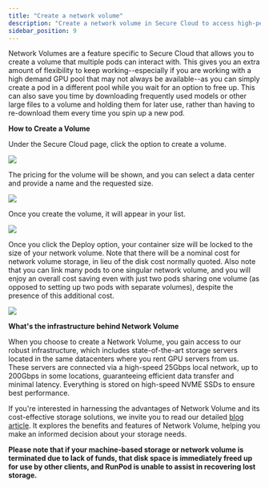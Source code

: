 ```yaml
---
title: "Create a network volume"
description: "Create a network volume in Secure Cloud to access high-performance storage and flexibility for multiple pods, with options for data center selection, naming, and size allocation, and enjoy cost-effective storage solutions with robust infrastructure and NVME SSDs."
sidebar_position: 9
---
```


Network Volumes are a feature specific to Secure Cloud that allows you to create a volume that multiple pods can interact with. This gives you an extra amount of flexibility to keep working--especially if you are working with a high demand GPU pool that may not always be available--as you can simply create a pod in a different pool while you wait for an option to free up. This can also save you time by downloading frequently used models or other large files to a volume and holding them for later use, rather than having to re-download them every time you spin up a new pod.

**How to Create a Volume**

Under the Secure Cloud page, click the option to create a volume.

![](/img/docs/797cfdc-image.png)

The pricing for the volume will be shown, and you can select a data center and provide a name and the requested size.

![](/img/docs/596a4f5-image.png)

Once you create the volume, it will appear in your list.

![](/img/docs/c4eea31-image.png)

Once you click the Deploy option, your container size will be locked to the size of your network volume. Note that there will be a nominal cost for network volume storage, in lieu of the disk cost normally quoted. Also note that you can link many pods to one singular network volume, and you will enjoy an overall cost saving even with just two pods sharing one volume (as opposed to setting up two pods with separate volumes), despite the presence of this additional cost.

![](/img/docs/8f69d41-image.png)

**What's the infrastructure behind Network Volume**

When you choose to create a Network Volume, you gain access to our robust infrastructure, which includes state-of-the-art storage servers located in the same datacenters where you rent GPU servers from us. These servers are connected via a high-speed 25Gbps local network, up to 200Gbps in some locations, guaranteeing efficient data transfer and minimal latency. Everything is stored on high-speed NVME SSDs to ensure best performance.

If you're interested in harnessing the advantages of Network Volume and its cost-effective storage solutions, we invite you to read our detailed [blog article](https://blog.runpod.io/four-reasons-to-set-up-a/). It explores the benefits and features of Network Volume, helping you make an informed decision about your storage needs.

**Please note that if your machine-based storage or network volume is terminated due to lack of funds, that disk space is immediately freed up for use by other clients, and RunPod is unable to assist in recovering lost storage.**

